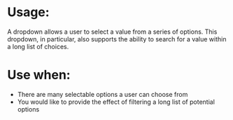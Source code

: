 # Usage:
A dropdown allows a user to select a value from a series of options. This dropdown, in particular, also supports the ability to search for a value within a long list of choices.

# Use when:
* There are many selectable options a user can choose from 
* You would like to provide the effect of filtering a long list of potential options